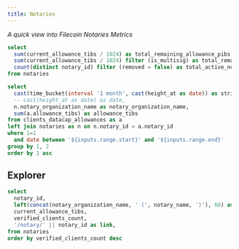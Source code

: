 ```yaml
---
title: Notaries
---
```


_A quick view into Filecoin Notaries Metrics_

```sql notaries_stats
select
  sum(current_allowance_tibs / 1024) as total_remaining_allowance_pibs,
  sum(current_allowance_tibs / 1024) filter (is_multisig) as total_remaining_allowance_pibs_multisig,
  count(distinct notary_id) filter (removed = false) as total_active_notaries,
from notaries
```
<Grid cols=3>

<BigValue
  data={notaries_stats}
  value=total_remaining_allowance_pibs
  title="Total Remaining Allowance"
  fmt='#,##0 Pi\B\s'
/>

<BigValue
  data={notaries_stats}
  value=total_remaining_allowance_pibs_multisig
  title="Total Remaining Allowance (Multisig)"
  fmt='#,##0 Pi\B\s'
/>

<BigValue
  data={notaries_stats}
  value=total_active_notaries
  title="Total Active Notaries"
/>

</Grid>

<DateRange
  name=range
  data={allocations}
  dates=date
  start=2021-01-01
/>

```sql allocations
select
  cast(time_bucket(interval '1 month', cast(height_at as date)) as string) as date,
  -- cast(height_at as date) as date,
  n.notary_organization_name as notary_organization_name,
  sum(a.allowance_tibs) as allowance_tibs
from clients_datacap_allowances as a
left join notaries as n on n.notary_id = a.notary_id
where 1=1
  and date between '${inputs.range.start}' and '${inputs.range.end}'
group by 1, 2
order by 1 asc
```

<BarChart
  data={allocations}
  x=date
  y=allowance_tibs
  series=notary_organization_name
  sort=false
/>

## Explorer

```sql all_notaries
select
  notary_id,
  left(concat(notary_organization_name, ' (', notary_name, ')'), 60) as notary,
  current_allowance_tibs,
  verified_clients_count,
  '/notary/' || notary_id as link,
from notaries
order by verified_clients_count desc
```

<DataTable
  data={all_notaries}
  link=link
  search=true
  rowShading=true
  rowLines=false
  rows=30
  downloadable=true
/>
